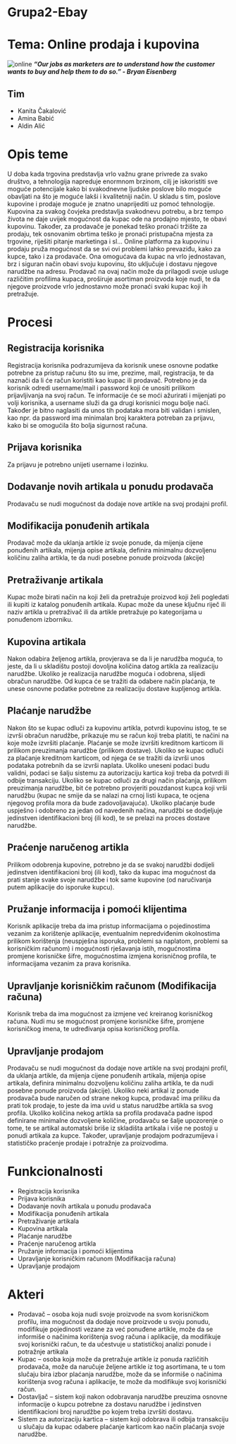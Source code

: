 # Grupa2-Ebay
# Tema: Online prodaja i kupovina
![online](https://begenkishop.com/wp-content/uploads/2019/12/Online-Shopping.jpg)
***“Our jobs as marketers are to understand how the customer wants to buy and help them to do so.” - Bryan Eisenberg***
## Tim
  - Kanita Čakalović
  - Amina Babić
  - Aldin Alić
# Opis teme

U doba kada trgovina predstavlja vrlo važnu grane privrede za svako društvo, a tehnologija napreduje enormnom brzinom, cilj je iskoristiti sve moguće potencijale kako bi svakodnevne ljudske poslove bilo moguće obavljati na što je moguće lakši i kvalitetniji način. 
U skladu s tim, poslove kupovine i prodaje moguće je znatno unaprijediti uz pomoć tehnologije. Kupovina za svakog čovjeka predstavlja svakodnevu potrebu, a brz tempo života ne daje uvijek mogućnost da kupac ode na prodajno mjesto, te obavi kupovinu. Također, za prodavače je ponekad teško pronaći tržište za prodaju, tek osnovanim obrtima teško je pronaći pristupačna mjesta za trgovine, riješiti pitanje marketinga i sl... Online platforma za kupovinu i prodaju pruža mogućnost da se svi ovi problemi lahko prevaziđu, kako za kupce, tako i za prodavače. Ona omogućava da kupac na vrlo jednostavan, brz i siguran način obavi svoju kupovinu, što uključuje i dostavu njegove narudžbe na adresu. Prodavač na ovaj način može da prilagodi svoje usluge različitim profilima kupaca, proširuje asortiman proizvoda koje nudi, te da njegove proizvode vrlo jednostavno može pronaći svaki kupac koji ih pretražuje. 


# Procesi

## Registracija korisnika
Registracija korisnika podrazumijeva da korisnik unese osnovne podatke potrebne za pristup računu što su ime, prezime, mail, registracija, te da naznači da li će račun koristiti kao kupac ili prodavač.  Potrebno je da korisnik odredi username/mail i password koji će unositi prilikom prijavljivanja na svoj račun. Te informacije će se moći ažurirati i mijenjati po volji korisnika, a username služi da ga drugi korisnici mogu bolje naći. Također je bitno naglasiti da unos tih podataka mora biti validan i smislen, kao npr. da password ima minimalan broj karaktera potreban za prijavu, kako bi se omogućila što bolja sigurnost računa.
## Prijava korisnika
Za prijavu je potrebno unijeti username i lozinku.
## Dodavanje novih artikala u ponudu prodavača 
Prodavaču se nudi mogućnost da dodaje nove artikle na svoj prodajni profil.
## Modifikacija ponuđenih artikala 
Prodavač može da uklanja artikle iz svoje ponude, da mijenja cijene ponuđenih artikala, mijenja opise artikala, definira minimalnu dozvoljenu količinu zaliha artikla, te da nudi posebne ponude proizvoda (akcije)
## Pretraživanje artikala
Kupac može birati način na koji želi da pretražuje proizvod koji želi pogledati ili kupiti iz katalog ponuđenih artikala. Kupac može da unese ključnu riječ ili naziv artikla u pretraživač ili da artikle pretražuje po kategorijama u ponuđenom izborniku. 
## Kupovina artikala
Nakon odabira željenog artikla, provjerava se da li je narudžba moguća, to jeste, da li u skladištu postoji dovoljna količina datog artikla za realizaciju narudžbe. Ukoliko je realizacija narudžbe moguća i odobrena, slijedi obračun narudžbe. Od kupca će se tražiti da odabere način plaćanja, te unese osnovne podatke potrebne za realizaciju dostave kupljenog artikla. 
## Plaćanje narudžbe
Nakon što se kupac odluči za kupovinu artikla, potvrdi kupovinu istog, te se izvrši obračun narudžbe, prikazuje mu se račun koji treba platiti, te načini na koje može izvršiti plaćanje. Plaćanje se može izvršiti kreditnom karticom ili prilikom preuzimanja narudžbe (prilikom dostave). Ukoliko se kupac odluči za plaćanje kreditnom karticom, od njega će se tražiti da izvrši unos podataka potrebnih da se izvrši naplata. Ukoliko uneseni podaci budu validni, podaci se šalju sistemu za autorizaciju kartica koji treba da potvrdi ili odbije transakciju. Ukoliko se kupac odluči za drugi način plaćanja, prilikom preuzimanja narudžbe, bit će potrebno provjeriti pouzdanost kupca koji vrši narudžbu (kupac ne smije da se nalazi na crnoj listi kupaca, te ocjena njegovog profila mora da bude zadovoljavajuća). Ukoliko plaćanje bude uspješno i odobreno za jedan od navedenih načina, narudžbi se dodjeljuje jedinstven identifikacioni broj (ili kod), te se prelazi na proces dostave narudžbe.
## Praćenje naručenog artikla
Prilikom odobrenja kupovine, potrebno je da se svakoj narudžbi dodijeli jedinstven identifikacioni broj (ili kod), tako da kupac ima mogućnost da prati stanje svake svoje narudžbe i tok same kupovine (od naručivanja putem aplikacije  do isporuke kupcu).
## Pružanje informacija i pomoći klijentima
Korisnik aplikacije treba da ima pristup informacijama o pojedinostima vezanim za korištenje aplikacije, eventualnim nepredviđenim okolnostima prilikom korištenja (neuspješna isporuka, problemi sa naplatom, problemi sa korisničkim računom) i mogućnosti rješavanja istih, mogućnostima promjene korisničke šifre, mogućnostima izmjena korisničnog profila, te informacijama vezanim za prava korisnika. 
## Upravljanje korisničkim računom (Modifikacija računa)
Korisnik treba da ima mogućnost za izmjene već kreiranog korisničkog računa. Nudi mu se mogućnost promjene korisničke šifre, promjene korisničkog imena, te udređivanja opisa korisničkog profila. 
## Upravljanje prodajom
Prodavaču se nudi mogućnost da dodaje nove artikle na svoj prodajni profil, da uklanja artikle, da mijenja cijene ponuđenih artikala, mijenja opise artikala, definira minimalnu dozvoljenu količinu zaliha artikla, te da nudi posebne ponude proizvoda (akcije). 
Ukoliko neki artikal iz ponude prodavača bude naručen od strane nekog kupca, prodavač ima priliku da prati tok prodaje, to jeste da ima uvid u status narudžbe artikla sa svog profila. 
Ukoliko količina nekog artikla sa profila prodavača padne ispod definirane minimalne dozvoljene količine, prodavaču se šalje upozorenje o tome, te se artikal automatski briše iz skladišta artikala i više ne postoji u ponudi artikala za kupce.
Također, upravljanje prodajom podrazumijeva i statističko praćenje prodaje i potražnje za proizvodima. 

# Funkcionalnosti

-	Registracija korisnika
-	Prijava korisnika
-	Dodavanje novih artikala u ponudu prodavača 
-	Modifikacija ponuđenih artikala 
-	Pretraživanje artikala
-	Kupovina artikala
-	Plaćanje narudžbe
-	Praćenje naručenog artikla
-	Pružanje informacija i pomoći klijentima
-	Upravljanje korisničkim računom (Modifikacija računa)
-	Upravljanje prodajom


# Akteri

- Prodavač – osoba koja nudi svoje proizvode na svom korisničkom profilu, ima mogućnost da dodaje nove proizvode u svoju ponudu, modifikuje pojedinosti vezane za već ponuđene artikle, može da se informiše o načinima korištenja svog računa i aplikacije, da modifikuje svoj korisnički račun, te da učestvuje u statističkoj analizi ponude i potražnje artikala 
- Kupac – osoba koja može da pretražuje artikle iz ponuda različitih prodavača, može da naručuje željene artikle iz tog asortimana, te u tom slučaju bira izbor plaćanja narudžbe, može da se informiše o načinima korištenja svog računa i aplikacije, te može da modifikuje svoj korisnički račun.
- Dostavljač – sistem koji nakon odobravanja narudžbe preuzima osnovne informacije o kupcu potrebne za dostavu narudžbe i jedinstven identifikacioni broj narudžbe po kojem treba izvršiti dostavu. 
-	Sistem za autorizaciju kartica – sistem koji odobrava ili odbija transakciju u slučaju da kupac odabere plaćanje karticom kao način plaćanja svoje narudžbe. 



